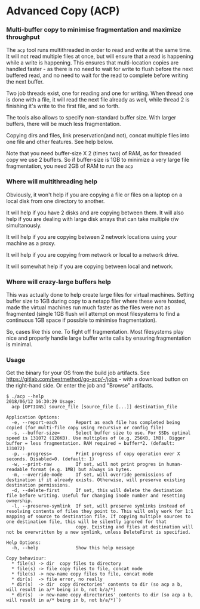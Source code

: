# Advanced Copy (ACP)

### Multi-buffer copy to minimise fragmentation and maximize throughput

The `acp` tool runs multithreaded in order to read and write at the same time. It will not read multiple files at once, but will ensure that a read is happening while a write is happening. This ensures that multi-location copies are handled faster - as there is no need to wait for write to flush before the next buffered read, and no need to wait for the read to complete before writing the next buffer.

Two job threads exist, one for reading and one for writing. When thread one is done with a file, it will read the next file already as well, while thread 2 is finishing it's write to the first file, and so forth.

The tools also allows to specify non-standard buffer size. With larger buffers, there will be much less fragmentation.

Copying dirs and files, link preservation(and not), concat multiple files into one file and other features. See help below.

Note that you need buffer-size X 2 (times two) of RAM, as for threaded copy we use 2 buffers. So if buffer-size is 1GB to minimize a very large file fragmentation, you need 2GB of RAM to run the `acp`

### Where will multithreading help

Obviously, it won't help if you are copying a file or files on a laptop on a local disk from one directory to another.

It will help if you have 2 disks and are copying between them. It will also help if you are dealing with large disk arrays that can take multiple r/w simultanously.

It will help if you are copying between 2 network locations using your machine as a proxy.

It will help if you are copying from network or local to a network drive.

It will somewhat help if you are copying between local and network.

### Where will crazy-large buffers help

This was actually done to help create large files for virtual machines. Setting buffer size to 1GB during copy to a netapp filer where these were hosted, made the virtual machines run much faster as the files were not as fragmented (single 1GB flush will attempt on most filesystems to find a continuous 1GB space if possible to minimise fragmentation).

So, cases like this one. To fight off fragmentation. Most filesystems play nice and properly handle large buffer write calls by ensuring fragmentation is minimal.

### Usage

Get the binary for your OS from the build job artifacts. See https://gitlab.com/bestmethod/go-acp/-/jobs - with a download button on the right-hand side. Or enter the job and "Browse" artifacts.

```
$ ./acp --help
2018/06/12 16:30:29 Usage:
  acp [OPTIONS] source_file [source_file [...]] destination_file

Application Options:
  -e, --report-each       Report as each file has completed being copied (for multi-file copy using recursive or config file)
  -s, --buffer-size=      Select buffer size to use. For SSDs optimal speed is 131072 (128KB). Use multiples of (e.g. 256KB, 1MB). Bigger buffer = less fragmentation. RAM required = buffer*2. (default: 131072)
  -p, --progress=         Print progress of copy operation ever X seconds. Disabled=0. (default: 1)
  -w, --print-raw         If set, will not print progres in human-readable format (e.g. 1MB) but always in bytes.
  -m, --override-mode     If set, will override permissions of destination if it already exists. Otherwise, will preserve existing destination permissions.
  -d, --delete-first      If set, this will delete the destination file before writing. Useful for changing inode number and resetting ownership.
  -l, --preserve-symlink  If set, will preserve symlinks instead of resolving contents of files they point to. This will only work for 1:1 mapping of source to destination file. If copying multiple sources to one destination file, this will be silently ignored for that
                          copy. Existing and files at destination will not be overwritten by a new symlink, unless DeleteFirst is specified.

Help Options:
  -h, --help              Show this help message

Copy behaviour:
  * file(s) -> dir	copy files to directory
  * file(s) -> file	copy files to file, concat mode
  * file(s) -> new-name	copy files to file, concat mode
  * dir(s)  -> file	error, no really
  * dir(s)  -> dir	copy directories' contents to dir (so acp a b, will result in a/* being in b, not b/a/*)
  * dir(s)  -> new-name	copy directories' contents to dir (so acp a b, will result in a/* being in b, not b/a/*)`) 
```
